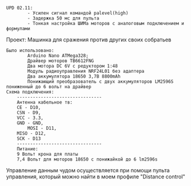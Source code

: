 	UPD 02.11:
      		- Усилен сигнал командой palevel(high)
      		- Задержка 50 мс для пульта
      		- Тонкая настройка ШИМа моторов с аналоговым подключением и формулами
Проект: Машинка для сражения против других своих собратьев

	Было использовано:
	    	Arduino Nano ATMega328;
	    	Драйвер моторов TB6612FNG
	    	Два мотора DC 6V с редуктором 1:48
	    	Модуль радиоуправления NRF24L01 без адаптера
	    	Два аккумулятора 18650 3,7В 8800mAh
	    	Понижающий преобразователь с двух аккумуляторов LM2596S пониженный до 6 вольт на драйвер
	Схема подключения:
		--------------------------------
  		Антенна кабельное тв:
		CE - D10, 
		CSN - D9, 
		VCC - 3.3, 
		GND - GND, 
	        MOSI - D11, 
	 	MISO - D12, 
		SCK - D13
		--------------------------------
		Питание:
		9 Вольт крона для платы
		7,4 Вольт для моторов 18650 с понижайкой до 6 lm2596s
Управление данным чудом осуществляется при помощи пульта управления, который можно найти в моем профиле "Distance control"
